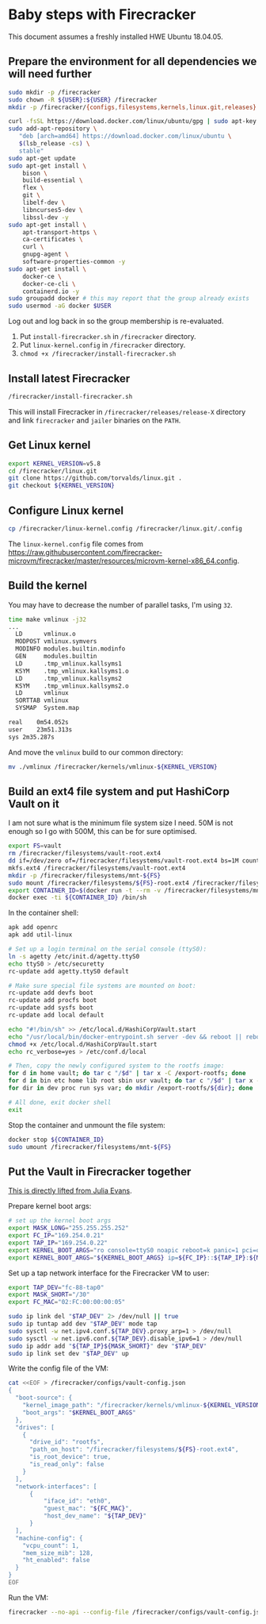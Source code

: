 # Baby steps with Firecracker

This document assumes a freshly installed HWE Ubuntu 18.04.05.

## Prepare the environment for all dependencies we will need further

```sh
sudo mkdir -p /firecracker
sudo chown -R ${USER}:${USER} /firecracker
mkdir -p /firecracker/{configs,filesystems,kernels,linux.git,releases}
```

```sh
curl -fsSL https://download.docker.com/linux/ubuntu/gpg | sudo apt-key add -
sudo add-apt-repository \
   "deb [arch=amd64] https://download.docker.com/linux/ubuntu \
   $(lsb_release -cs) \
   stable"
sudo apt-get update
sudo apt-get install \
    bison \
    build-essential \
    flex \
    git \
    libelf-dev \
    libncurses5-dev \
    libssl-dev -y
sudo apt-get install \
    apt-transport-https \
    ca-certificates \
    curl \
    gnupg-agent \
    software-properties-common -y
sudo apt-get install \
    docker-ce \
    docker-ce-cli \
    containerd.io -y
sudo groupadd docker # this may report that the group already exists
sudo usermod -aG docker $USER
```

Log out and log back in so the group membership is re-evaluated.

1. Put `install-firecracker.sh` in `/firecracker` directory.
2. Put `linux-kernel.config` in `/firecracker` directory.
3. `chmod +x /firecracker/install-firecracker.sh`

## Install latest Firecracker

```sh
/firecracker/install-firecracker.sh
```

This will install Firecracker in `/firecracker/releases/release-X` directory and link `firecracker` and `jailer` binaries on the `PATH`.

## Get Linux kernel

```sh
export KERNEL_VERSION=v5.8
cd /firecracker/linux.git
git clone https://github.com/torvalds/linux.git .
git checkout ${KERNEL_VERSION}
```

## Configure Linux kernel

```sh
cp /firecracker/linux-kernel.config /firecracker/linux.git/.config
```

The `linux-kernel.config` file comes from https://raw.githubusercontent.com/firecracker-microvm/firecracker/master/resources/microvm-kernel-x86_64.config.

## Build the kernel

You may have to decrease the number of parallel tasks, I'm using `32`.

```sh
time make vmlinux -j32
...
  LD      vmlinux.o
  MODPOST vmlinux.symvers
  MODINFO modules.builtin.modinfo
  GEN     modules.builtin
  LD      .tmp_vmlinux.kallsyms1
  KSYM    .tmp_vmlinux.kallsyms1.o
  LD      .tmp_vmlinux.kallsyms2
  KSYM    .tmp_vmlinux.kallsyms2.o
  LD      vmlinux
  SORTTAB vmlinux
  SYSMAP  System.map

real	0m54.052s
user	23m51.313s
sys	2m35.287s
```

And move the `vmlinux` build to our common directory:

```sh
mv ./vmlinux /firecracker/kernels/vmlinux-${KERNEL_VERSION}
```

## Build an ext4 file system and put HashiCorp Vault on it

I am not sure what is the minimum file system size I need. 50M is not enough so I go with 500M, this can be for sure optimised.

```sh
export FS=vault
rm /firecracker/filesystems/vault-root.ext4
dd if=/dev/zero of=/firecracker/filesystems/vault-root.ext4 bs=1M count=500
mkfs.ext4 /firecracker/filesystems/vault-root.ext4
mkdir -p /firecracker/filesystems/mnt-${FS}
sudo mount /firecracker/filesystems/${FS}-root.ext4 /firecracker/filesystems/mnt-${FS}
export CONTAINER_ID=$(docker run -t --rm -v /firecracker/filesystems/mnt-${FS}:/export-rootfs -d vault:latest)
docker exec -ti ${CONTAINER_ID} /bin/sh
```

In the container shell:

```sh
apk add openrc
apk add util-linux

# Set up a login terminal on the serial console (ttyS0):
ln -s agetty /etc/init.d/agetty.ttyS0
echo ttyS0 > /etc/securetty
rc-update add agetty.ttyS0 default

# Make sure special file systems are mounted on boot:
rc-update add devfs boot
rc-update add procfs boot
rc-update add sysfs boot
rc-update add local default

echo "#!/bin/sh" >> /etc/local.d/HashiCorpVault.start
echo "/usr/local/bin/docker-entrypoint.sh server -dev && reboot || reboot" >> /etc/local.d/HashiCorpVault.start
chmod +x /etc/local.d/HashiCorpVault.start
echo rc_verbose=yes > /etc/conf.d/local

# Then, copy the newly configured system to the rootfs image:
for d in home vault; do tar c "/$d" | tar x -C /export-rootfs; done
for d in bin etc home lib root sbin usr vault; do tar c "/$d" | tar x -C /export-rootfs; done
for dir in dev proc run sys var; do mkdir /export-rootfs/${dir}; done

# All done, exit docker shell
exit
```

Stop the container and unmount the file system:

```sh
docker stop ${CONTAINER_ID}
sudo umount /firecracker/filesystems/mnt-${FS}
```

## Put the Vault in Firecracker together

[This is directly lifted from Julia Evans](https://jvns.ca/blog/2021/01/23/firecracker--start-a-vm-in-less-than-a-second/).

Prepare kernel boot args:

```sh
# set up the kernel boot args
export MASK_LONG="255.255.255.252"
export FC_IP="169.254.0.21"
export TAP_IP="169.254.0.22"
export KERNEL_BOOT_ARGS="ro console=ttyS0 noapic reboot=k panic=1 pci=off nomodules random.trust_cpu=on"
export KERNEL_BOOT_ARGS="${KERNEL_BOOT_ARGS} ip=${FC_IP}::${TAP_IP}:${MASK_LONG}::eth0:off"
```

Set up a tap network interface for the Firecracker VM to user:

```sh
export TAP_DEV="fc-88-tap0"
export MASK_SHORT="/30"
export FC_MAC="02:FC:00:00:00:05"

sudo ip link del "$TAP_DEV" 2> /dev/null || true
sudo ip tuntap add dev "$TAP_DEV" mode tap
sudo sysctl -w net.ipv4.conf.${TAP_DEV}.proxy_arp=1 > /dev/null
sudo sysctl -w net.ipv6.conf.${TAP_DEV}.disable_ipv6=1 > /dev/null
sudo ip addr add "${TAP_IP}${MASK_SHORT}" dev "$TAP_DEV"
sudo ip link set dev "$TAP_DEV" up
```

Write the config file of the VM:

```sh
cat <<EOF > /firecracker/configs/vault-config.json
{
  "boot-source": {
    "kernel_image_path": "/firecracker/kernels/vmlinux-${KERNEL_VERSION}",
    "boot_args": "$KERNEL_BOOT_ARGS"
  },
  "drives": [
    {
      "drive_id": "rootfs",
      "path_on_host": "/firecracker/filesystems/${FS}-root.ext4",
      "is_root_device": true,
      "is_read_only": false
    }
  ],
  "network-interfaces": [
      {
          "iface_id": "eth0",
          "guest_mac": "${FC_MAC}",
          "host_dev_name": "${TAP_DEV}"
      }
  ],
  "machine-config": {
    "vcpu_count": 1,
    "mem_size_mib": 128,
    "ht_enabled": false
  }
}
EOF
```

Run the VM:

```sh
firecracker --no-api --config-file /firecracker/configs/vault-config.json
```